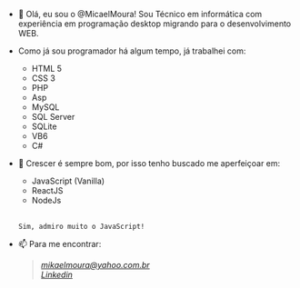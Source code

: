 * 👋 Olá, eu sou o @MicaelMoura!
      Sou Técnico em informática com experiência em programação desktop migrando para o desenvolvimento WEB.

* Como já sou programador há algum tempo, já trabalhei com:
    * HTML 5
    * CSS 3
    * PHP
    * Asp
    * MySQL
    * SQL Server
    * SQLite
    * VB6
    * C#

* 🌱 Crescer é sempre bom, por isso tenho buscado me aperfeiçoar em:
    * JavaScript (Vanilla)
    * ReactJS
    * NodeJs
    <br>
     
      Sim, admiro muito o JavaScript!

* 📫 Para me encontrar:
     >*[mikaelmoura@yahoo.com.br](mikaelmoura@yahoo.com.br)* <br>
     >*[Linkedin](https://www.linkedin.com/in/micael-moura-639989144/)*
